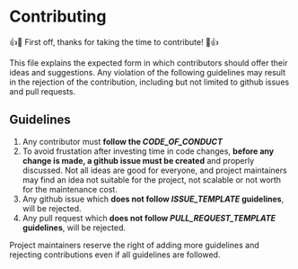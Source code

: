 # Contributing

:+1::tada: First off, thanks for taking the time to contribute! :tada::+1:

This file explains the expected form in which contributors should offer their ideas and suggestions. Any violation of the following guidelines may result in the rejection of the contribution, including but not limited to github issues and pull requests.

## Guidelines

1. Any contributor must **follow the *CODE_OF_CONDUCT***
2. To avoid frustation after investing time in code changes, **before any change is made, a github issue must be created** and properly discussed. Not all ideas are good for everyone, and project maintainers may find an idea not suitable for the project, not scalable or not worth for the maintenance cost.
3. Any github issue which **does not follow *ISSUE_TEMPLATE* guidelines**, will be rejected.
4. Any pull request which **does not follow *PULL_REQUEST_TEMPLATE* guidelines**, will be rejected.

Project maintainers reserve the right of adding more guidelines and rejecting contributions even if all guidelines are followed.
